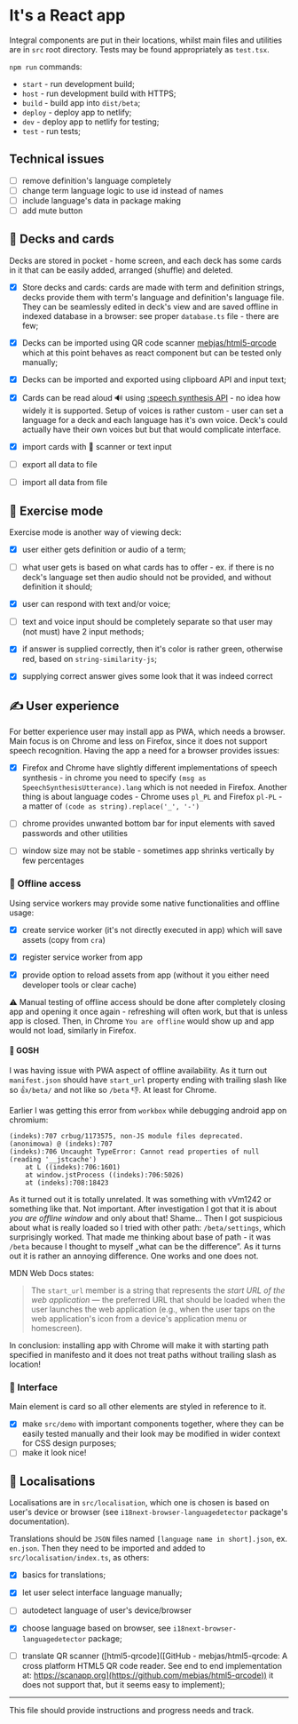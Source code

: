 # It's a React app

Integral components are put in their locations, whilst main files and utilities are in `src` root directory. Tests may be found appropriately as `test.tsx`.

`npm run` commands:

- `start` - run development build;
- `host` - run development build with HTTPS;
- `build` - build app into `dist/beta`;
- `deploy` - deploy app to netlify;
- `dev` - deploy app to netlify for testing;
- `test` - run tests;

## Technical issues

- [ ] remove definition's language completely
- [ ] change term language logic to use id instead of names
- [ ] include language's data in package making
- [ ] add mute button

## :flower_playing_cards: Decks and cards

Decks are stored in pocket - home screen, and each deck has some cards in it that can be easily added, arranged (shuffle) and deleted.

- [x] Store decks and cards: cards are made with term and definition strings, decks provide them with term's language and definition's language file. They can be seamlessly edited in deck's view and are saved offline in indexed database in a browser: see proper `database.ts` file - there are few;

- [x] Decks can be imported using QR code scanner [mebjas/html5-qrcode](https://github.com/mebjas/html5-qrcode) which at this point behaves as react component but can be tested only manually;

- [x] Decks can be imported and exported using clipboard API and input text;

- [x] Cards can be read aloud :loud_sound: using [:speech synthesis API](https://developer.mozilla.org/en-US/docs/Web/API/SpeechSynthesis) - no idea how widely it is supported. Setup of voices is rather custom - user can set a language for a deck and each language has it's own voice. Deck's could actually have their own voices but but that would complicate interface.

- [x] import cards with :iphone: scanner or text input

- [ ] export all data to file

- [ ] import all data from file

## :brain: Exercise mode

Exercise mode is another way of viewing deck:

- [x] user either gets definition or audio of a term;

- [ ] what user gets is based on what cards has to offer - ex. if there is no deck's language set then audio should not be provided, and without definition it should;

- [x] user can respond with text and/or voice;

- [ ] text and voice input should be completely separate so that user may (not must) have 2 input methods;

- [x] if answer is supplied correctly, then it's color is rather green, otherwise red, based on `string-similarity-js`;

- [x] supplying correct answer gives some look that it was indeed correct

## :writing_hand: User experience

For better experience user may install app as PWA, which needs a browser. Main focus is on Chrome and less on Firefox, since it does not support speech recognition. Having the app a need for a browser provides issues:

- [x] Firefox and Chrome have slightly different implementations of speech synthesis - in chrome you need to specify `(msg as SpeechSynthesisUtterance).lang` which is not needed in Firefox. Another thing is about language codes - Chrome uses `pl_PL` and Firefox `pl-PL` - a matter of `(code as string).replace('_', '-')`

- [ ] chrome provides unwanted bottom bar for input elements with saved passwords and other utilities

- [ ] window size may not be stable - sometimes app shrinks vertically by few percentages

### :evergreen_tree: Offline access

Using service workers may provide some native functionalities and offline usage:

- [x] create service worker (it's not directly executed in app) which will save assets (copy from `cra`)

- [x] register service worker from app

- [x] provide option to reload assets from app (without it you either need developer tools or clear cache)

:warning: Manual testing of offline access should be done after completely closing app and opening it once again - refreshing will often work, but that is unless app is closed. Then, in Chrome `You are offline` would show up and app would not load, similarly in Firefox.   

#### :woozy_face: GOSH

I was having issue with PWA aspect of offline availability. As it turn out `manifest.json` should have `start_url` property ending with trailing slash like so :+1:`/beta/` and not like so `/beta` :-1:. At least for Chrome.

Earlier I was getting this error from `workbox` while debugging android app on chromium:

```
(indeks):707 crbug/1173575, non-JS module files deprecated.
(anonimowa) @ (indeks):707
(indeks):706 Uncaught TypeError: Cannot read properties of null (reading '__jstcache')
    at L ((indeks):706:1601)
    at window.jstProcess ((indeks):706:5026)
    at (indeks):708:18423
```

As it turned out it is totally unrelated. It was something with vVm1242 or something like that. Not important. After investigation I got that it is about *you are offline window* and only about that! Shame... Then I got suspicious about what is really loaded so I tried with other path: `/beta/settings`, which surprisingly worked. That made me thinking about base of path - it was `/beta` because I thought to myself „what can be the difference”. As it turns out it is rather an annoying difference. One works and one does not.

MDN Web Docs states:

> The `start_url` member is a string that represents the *start URL of the web application* — the preferred URL that should be loaded when the user launches the web application (e.g., when the user taps on the web application's icon from a device's application menu or homescreen).

In conclusion: installing app with Chrome will make it with starting path specified in manifesto and it does not treat paths without trailing slash as location!

### :art: Interface

Main element is card so all other elements are styled in reference to it.

- [x] make `src/demo` with important components together, where they can be easily tested manually and their look may be modified in wider context for CSS design purposes;
- [ ] make it look nice!

## :flags: Localisations

Localisations are in `src/localisation`, which one is chosen is based on user's device or browser (see `i18next-browser-languagedetector` package's documentation).

Translations should be `JSON` files named `[language name in short].json`, ex. `en.json`. Then they need to be imported and added to `src/localisation/index.ts`, as others:

- [x] basics for translations;

- [x] let user select interface language manually;

- [ ] autodetect language of user's device/browser

- [x] choose language based on browser, see `i18next-browser-languagedetector` package;

- [ ] translate QR scanner ([html5-qrcode]([GitHub - mebjas/html5-qrcode: A cross platform HTML5 QR code reader. See end to end implementation at: https://scanapp.org](https://github.com/mebjas/html5-qrcode)) it does not support that, but it seems easy to implement);

---

This file should provide instructions and progress needs and track.
